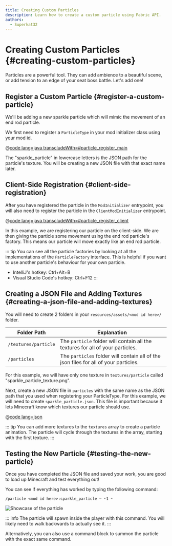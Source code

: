 ```yaml
---
title: Creating Custom Particles
description: Learn how to create a custom particle using Fabric API.
authors:
  - Superkat32
---
```


# Creating Custom Particles {#creating-custom-particles}

Particles are a powerful tool. They can add ambience to a beautiful scene, or add tension to an edge of your seat boss battle. Let's add one!

## Register a Custom Particle {#register-a-custom-particle}

We'll be adding a new sparkle particle which will mimic the movement of an end rod particle.

We first need to register a `ParticleType` in your mod initializer class using your mod id.

@[code lang=java transcludeWith=#particle_register_main](@/reference/latest/src/main/java/com/example/docs/FabricDocsReference.java)

The "sparkle_particle" in lowercase letters is the JSON path for the particle's texture. You will be creating a new JSON file with that exact name later.

## Client-Side Registration {#client-side-registration}

After you have registered the particle in the `ModInitializer` entrypoint, you will also need to register the particle in the `ClientModInitializer` entrypoint.

@[code lang=java transcludeWith=#particle_register_client](@/reference/latest/src/client/java/com/example/docs/FabricDocsReferenceClient.java)

In this example, we are registering our particle on the client-side. We are then giving the particle some movement using the end rod particle's factory. This means our particle will move exactly like an end rod particle.

::: tip
You can see all the particle factories by looking at all the implementations of the `ParticleFactory` interface. This is helpful if you want to use another particle's behaviour for your own particle.

- IntelliJ's hotkey: Ctrl+Alt+B
- Visual Studio Code's hotkey: Ctrl+F12
:::

## Creating a JSON File and Adding Textures {#creating-a-json-file-and-adding-textures}

You will need to create 2 folders in your `resources/assets/<mod id here>/` folder.

| Folder Path          | Explanation                                                                          |
|----------------------|--------------------------------------------------------------------------------------|
| `/textures/particle` | The `particle` folder will contain all the textures for all of your particles.       |
| `/particles`         | The `particles` folder will contain all of the json files for all of your particles. |

For this example, we will have only one texture in `textures/particle` called "sparkle_particle_texture.png".

Next, create a new JSON file in `particles` with the same name as the JSON path that you used when registering your ParticleType. For this example, we will need to create `sparkle_particle.json`. This file is important because it lets Minecraft know which textures our particle should use.

@[code lang=json](@/reference/latest/src/main/resources/assets/fabric-docs-reference/particles/sparkle_particle.json)

::: tip
You can add more textures to the `textures` array to create a particle animation. The particle will cycle through the textures in the array, starting with the first texture.
:::

## Testing the New Particle {#testing-the-new-particle}

Once you have completed the JSON file and saved your work, you are good to load up Minecraft and test everything out!

You can see if everything has worked by typing the following command:

```mcfunction
/particle <mod id here>:sparkle_particle ~ ~1 ~
```

![Showcase of the particle](/assets/develop/rendering/particles/sparkle-particle-showcase.png)

::: info
The particle will spawn inside the player with this command. You will likely need to walk backwards to actually see it.
:::

Alternatively, you can also use a command block to summon the particle with the exact same command.
